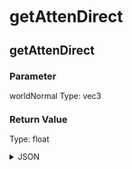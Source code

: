 # getAttenDirect

## getAttenDirect

### Parameter

worldNormal
  Type: vec3

### Return Value

  Type: float

<details><summary>JSON</summary>

```
{
  "Type": "getAttenDirect",
  "Name": "getAttenDirect",
  "Category": 1,
  "InputPins": [
    {
      "Connection": null,
      "Id": "worldNormal",
      "Type": "vec3"
    }
  ],
  "OutputPins": [
    {
      "Id": "",
      "Type": "float"
    }
  ]
}
```

</details>

